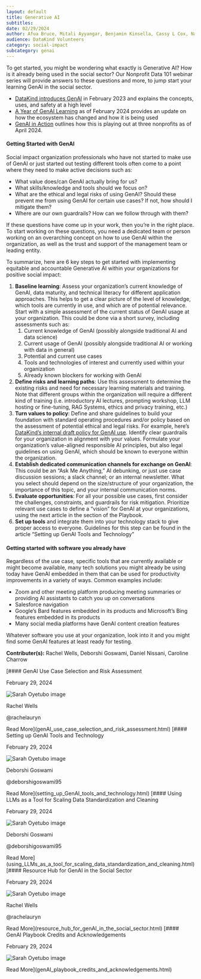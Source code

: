 ```yaml
---
layout: default
title: Generative AI
subtitles:
date: 02/29/2024
author: Afua Bruce, Mitali Ayyangar, Benjamin Kinsella, Cassy L Cox, Nathan Banion
audience: DataKind Volunteers
category: social-impact
subcategory: genai
---
```


To get started, you might be wondering what exactly is Generative AI? How is it already being used in the social sector? Our Nonprofit Data 101 webinar series will provide answers to these questions and more, to jump start your learning GenAI in the social sector. 


* [DataKind introduces GenAI](https://www.youtube.com/watch?v=OgKQZG1uTV0&t=5s) in February 2023 and explains the concepts, uses, and safety at a high level
* [A Year of GenAI Learning](https://youtu.be/Rk6jiKfJxsQ?si=dTsjz30GkBNcx4QZ) as of February 2024 provides an update on how the ecosystem has changed and how it is being used
* [GenAI in Action](https://www.youtube.com/watch?v=TBhA-78XKjw&t=240s) outlines how this is playing out at three nonprofits as of April 2024\.





#### Getting Started with GenAI


Social impact organization professionals who have not started to make use of GenAI or just started out testing different tools often come to a point where they need to make active decisions such as:


* What value does/can GenAI actually bring for us?
* What skills/knowledge and tools should we focus on?
* What are the ethical and legal risks of using GenAI? Should these prevent me from using GenAI for certain use cases? If not, how should I mitigate them?
* Where are our own guardrails? How can we follow through with them?


If these questions have come up in your work, then you’re in the right place. To start working on these questions, you need a dedicated team or person working on an overarching concept on how to use GenAI within the organization, as well as the trust and support of the management team or leading entity.


To summarize, here are 6 key steps to get started with implementing equitable and accountable Generative AI within your organizations for positive social impact:


1. **Baseline learning**: Assess your organization’s current knowledge of GenAI, data maturity, and technical literacy for different application approaches. This helps to get a clear picture of the level of knowledge, which tools are currently in use, and which are of potential relevance. Start with a simple assessment of the current status of GenAI usage at your organization. This could be done via a short survey, including assessments such as:
	1. Current knowledge of GenAI (possibly alongside traditional AI and data science)
	2. Current usage of GenAI (possibly alongside traditional AI or working with data in general)
	3. Potential and current use cases
	4. Tools and technologies of interest and currently used within your organization
	5. Already known blockers for working with GenAI
2. **Define risks and learning paths**: Use this assessment to determine the existing risks and need for necessary learning materials and training. Note that different groups within the organization will require a different kind of training (i.e. introductory AI lectures, prompting workshop, LLM hosting or fine\-tuning, RAG Systems, ethics and privacy training, etc.)
3. **Turn values to policy**: Define and share guidelines to build your foundation with standard operating procedures and/or policy based on the assessment of potential ethical and legal risks. For example, here’s [DataKind’s internal draft policy for GenAI use](#). Identify clear guardrails for your organization in alignment with your values. Formulate your organization’s value\-aligned responsible AI principles, but also legal guidelines on using GenAI, which should be known to everyone within the organization.
4. **Establish dedicated communication channels for exchange on GenAI**: This could be an “Ask Me Anything,” AI debunking, or just use case discussion sessions; a slack channel; or an internal newsletter. What you select should depend on the size/structure of your organization, the importance of this topic, and your internal communication norms.
5. **Evaluate opportunities**: For all your possible use cases, first consider the challenges, constraints, and guardrails for risk mitigation. Prioritize relevant use cases to define a “vision” for GenAI at your organizations, using the next article in the section of the Playbook.
6. **Set up tools** and integrate them into your technology stack to give proper access to everyone. Guidelines for this step can be found in the article “Setting up GenAI Tools and Technology”


#### Getting started with software you already have


Regardless of the use case, specific tools that are currently available or might become available, many tech solutions you might already be using today have GenAI embedded in them that can be used for productivity improvements in a variety of ways. Common examples include:


* Zoom and other meeting platform producing meeting summaries or providing AI assistants to catch you up on conversations
* Salesforce navigation
* Google’s Bard features embedded in its products and Microsoft’s Bing features embedded in its products
* Many social media platforms have GenAI content creation features


Whatever software you use at your organization, look into it and you might find some GenAI features at least ready for testing.



 **Contributer(s):** Rachel Wells, Deborshi Goswami, Daniel Nissani, Caroline Charrow






[#### GenAI Use Case Selection and Risk Assessment


February 29, 2024


![Sarah Oyetubo image](https://avatars.githubusercontent.com/u/70516588?s=72)


Rachel Wells


@rachelauryn



Read More](genAI_use_case_selection_and_risk_assessment.html)
[#### Setting up GenAI Tools and Technology


February 29, 2024


![Sarah Oyetubo image](https://avatars.githubusercontent.com/u/70516588?s=72)


Deborshi Goswami


@deborshigoswami95



Read More](setting_up_GenAI_tools_and_technology.html)
[#### Using LLMs as a Tool for Scaling Data Standardization and Cleaning


February 29, 2024


![Sarah Oyetubo image](https://avatars.githubusercontent.com/u/70516588?s=72)


Deborshi Goswami


@deborshigoswami95



Read More](using_LLMs_as_a_tool_for_scaling_data_standardization_and_cleaning.html)
[#### Resource Hub for GenAI in the Social Sector


February 29, 2024


![Sarah Oyetubo image](https://avatars.githubusercontent.com/u/70516588?s=72)


Rachel Wells


@rachelauryn



Read More](resource_hub_for_genAI_in_the_social_sector.html)
[#### GenAI Playbook Credits and Acknowledgements


February 29, 2024


![Sarah Oyetubo image](https://avatars.githubusercontent.com/u/70516588?s=72)




Read More](genAI_playbook_credits_and_acknowledgements.html)
